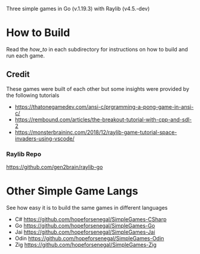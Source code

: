 Three simple games in Go (v.1.19.3) with Raylib (v4.5.-dev)

# How to Build

Read the _how_to_ in each subdirectory for instructions on how to build and run each game.

## Credit

These games were built of each other but some insights were provided by the following tutorials

+ https://thatonegamedev.com/ansi-c/prgramming-a-pong-game-in-ansi-c/
+ https://rembound.com/articles/the-breakout-tutorial-with-cpp-and-sdl-2
+ https://monsterbraininc.com/2018/12/raylib-game-tutorial-space-invaders-using-vscode/

### Raylib Repo
https://github.com/gen2brain/raylib-go

# Other Simple Game Langs
See how easy it is to build the same games in different languages

+ C# https://github.com/hopeforsenegal/SimpleGames-CSharp
+ Go https://github.com/hopeforsenegal/SimpleGames-Go
+ Jai https://github.com/hopeforsenegal/SimpleGames-Jai
+ Odin https://github.com/hopeforsenegal/SimpleGames-Odin
+ Zig https://github.com/hopeforsenegal/SimpleGames-Zig
